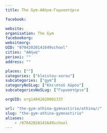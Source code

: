 ```yaml
---
title: The Gym-Αθήνα-Γυμναστήριο

facebook:

website:
organisation: The Gym
facebookorg:
websiteorg:
UID: "07042020141649school"
cities: "Αθήνα"
perioxi: ""
address: ""

places: [""]
categories: ["kleistou-xorou"]
subcategories: ["gym"]
categoryNoSLug: ["Κλειστού Χώρου"]
subcategoriesNoSLug: ["Γυμναστήριο"]

orgUID: org14042020001337

url: "the-gym-athina-gymnastirio/athina//"
slug: "the-gym-athina-gymnastirio"
aliases:
    - /07042020141649school
---
```





